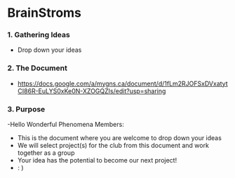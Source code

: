 # BrainStroms

### 1. Gathering Ideas
- Drop down your ideas

### 2. The Document 
- https://docs.google.com/a/mygns.ca/document/d/1fLm2RJOFSxDVxatytCI86R-EuLYS0xKe0N-XZOGQZIs/edit?usp=sharing
 
### 3. Purpose
-Hello Wonderful Phenomena Members:
- This is the document where you are welcome to drop down your ideas
- We will select project(s) for the club from this document and work together as a group
- Your idea has the potential to become our next project!
- : )
